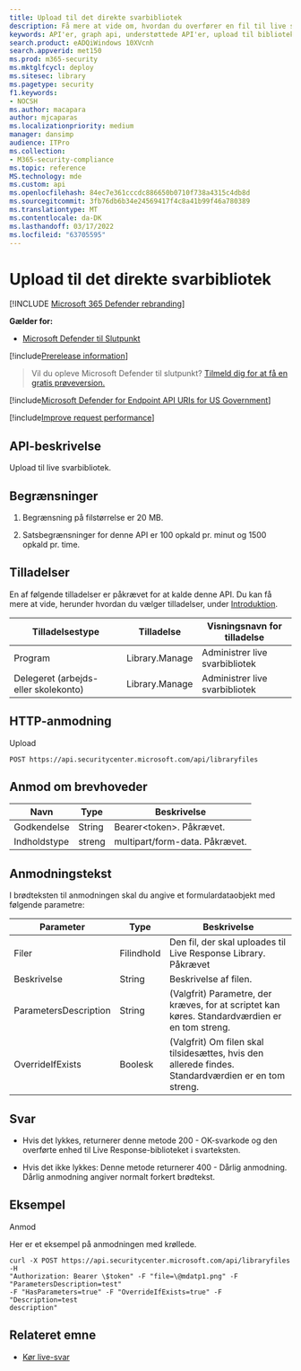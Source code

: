 ```yaml
---
title: Upload til det direkte svarbibliotek
description: Få mere at vide om, hvordan du overfører en fil til live svarbiblioteket.
keywords: API'er, graph api, understøttede API'er, upload til bibliotek
search.product: eADQiWindows 10XVcnh
search.appverid: met150
ms.prod: m365-security
ms.mktglfcycl: deploy
ms.sitesec: library
ms.pagetype: security
f1.keywords:
- NOCSH
ms.author: macapara
author: mjcaparas
ms.localizationpriority: medium
manager: dansimp
audience: ITPro
ms.collection:
- M365-security-compliance
ms.topic: reference
MS.technology: mde
ms.custom: api
ms.openlocfilehash: 84ec7e361cccdc886650b0710f738a4315c4db8d
ms.sourcegitcommit: 3fb76db6b34e24569417f4c8a41b99f46a780389
ms.translationtype: MT
ms.contentlocale: da-DK
ms.lasthandoff: 03/17/2022
ms.locfileid: "63705595"
---
```

#  <a name="upload-files-to-the-live-response-library"></a>Upload til det direkte svarbibliotek  

[!INCLUDE [Microsoft 365 Defender rebranding](../../includes/microsoft-defender.md)]

**Gælder for:**
- [Microsoft Defender til Slutpunkt](https://go.microsoft.com/fwlink/p/?linkid=2146631)

[!include[Prerelease information](../../includes/prerelease.md)]

>Vil du opleve Microsoft Defender til slutpunkt? [Tilmeld dig for at få en gratis prøveversion.](https://www.microsoft.com/microsoft-365/windows/microsoft-defender-atp?ocid=docs-wdatp-exposedapis-abovefoldlink) 

[!include[Microsoft Defender for Endpoint API URIs for US Government](../../includes/microsoft-defender-api-usgov.md)]

[!include[Improve request performance](../../includes/improve-request-performance.md)]

## <a name="api-description"></a>API-beskrivelse

Upload til live svarbibliotek.

## <a name="limitations"></a>Begrænsninger

1.  Begrænsning på filstørrelse er 20 MB.

2.  Satsbegrænsninger for denne API er 100 opkald pr. minut og 1500 opkald pr. time.

## <a name="permissions"></a>Tilladelser

En af følgende tilladelser er påkrævet for at kalde denne API. Du kan få mere at vide, herunder hvordan du vælger tilladelser, under [Introduktion](apis-intro.md).


| Tilladelsestype                    | Tilladelse     | Visningsnavn for tilladelse        |
|------------------------------------|----------------|--------------------------------|
| Program                        | Library.Manage | Administrer live svarbibliotek |
| Delegeret (arbejds- eller skolekonto) | Library.Manage | Administrer live svarbibliotek |

## <a name="http-request"></a>HTTP-anmodning

Upload

```HTTP
POST https://api.securitycenter.microsoft.com/api/libraryfiles
```

## <a name="request-headers"></a>Anmod om brevhoveder

|  Navn   |    Type    |       Beskrivelse                         |
|-----------------|--------|--------------------------------|
| Godkendelse   | String | Bearer\<token>. Påkrævet.      |
| Indholdstype    | streng | multipart/form-data. Påkrævet. |

## <a name="request-body"></a>Anmodningstekst

I brødteksten til anmodningen skal du angive et formulardataobjekt med følgende parametre:

| Parameter         |     Type         |       Beskrivelse                                        |
|-----------------------|--------------|------------------------------------------------------------|
| Filer                  | Filindhold | Den fil, der skal uploades til Live Response Library. Påkrævet |
| Beskrivelse           | String       | Beskrivelse af filen.                                  |
| ParametersDescription | String       | (Valgfrit) Parametre, der kræves, for at scriptet kan køres. Standardværdien er en tom streng.                |
| OverrideIfExists      | Boolesk       | (Valgfrit) Om filen skal tilsidesættes, hvis den allerede findes. Standardværdien er en tom streng.          |



## <a name="response"></a>Svar

-   Hvis det lykkes, returnerer denne metode 200 - OK-svarkode og den overførte enhed til Live Response-biblioteket i svarteksten.

-   Hvis det ikke lykkes: Denne metode returnerer 400 - Dårlig anmodning.  
    Dårlig anmodning angiver normalt forkert brødtekst.

## <a name="example"></a>Eksempel

Anmod

Her er et eksempel på anmodningen med krøllede.

```CURL
curl -X POST https://api.securitycenter.microsoft.com/api/libraryfiles -H
"Authorization: Bearer \$token" -F "file=\@mdatp1.png" -F
"ParametersDescription=test"  
-F "HasParameters=true" -F "OverrideIfExists=true" -F "Description=test
description"
```

## <a name="related-topic"></a>Relateret emne

-  [Kør live-svar](run-live-response.md) 
